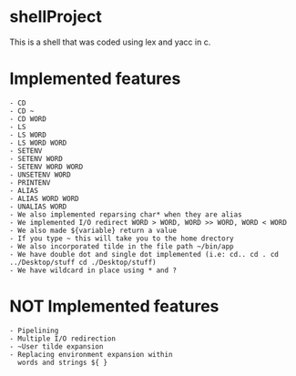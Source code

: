 # shellProject
This is a shell that was coded using lex and yacc in c.

Implemented features
===================================
    - CD
    - CD ~
    - CD WORD
    - LS
    - LS WORD
    - LS WORD WORD
    - SETENV
    - SETENV WORD
    - SETENV WORD WORD
    - UNSETENV WORD
    - PRINTENV
    - ALIAS
    - ALIAS WORD WORD
    - UNALIAS WORD
    - We also implemented reparsing char* when they are alias
    - We implemented I/O redirect WORD > WORD, WORD >> WORD, WORD < WORD
    - We also made ${variable} return a value
    - If you type ~ this will take you to the home drectory
    - We also incorporated tilde in the file path ~/bin/app
    - We have double dot and single dot implemented (i.e: cd.. cd . cd ../Desktop/stuff cd ./Desktop/stuff)
    - We have wildcard in place using * and ?

NOT Implemented features
==================================
    - Pipelining
    - Multiple I/O redirection
    - ~User tilde expansion
    - Replacing environment expansion within
      words and strings ${ }
